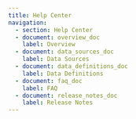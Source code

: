 ```yaml
---
title: Help Center
navigation:
  - section: Help Center
  - document: overview_doc
    label: Overview
  - document: data_sources_doc
    label: Data Sources
  - document: data_definitions_doc
    label: Data Definitions
  - document: faq_doc
    label: FAQ
  - document: release_notes_doc
    label: Release Notes
---
```

